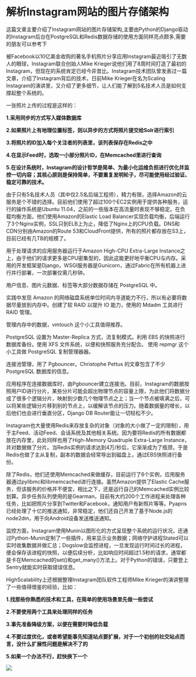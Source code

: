 # 解析Instagram网站的图片存储架构

这篇文章主要介绍了Instagram网站的图片存储架构,主要由Python的Django驱动的Instagram后台在PostgreSQL和Redis数据存储的使用方面同样亮点颇多,需要的朋友可以参考下

被Facebook以10亿美金收购的著名手机照片分享应用Instagram最近吸引了无数人的眼球，Instagram联合创始人Mike Krieger说他们用了8周时间打造了最初的Instagram，但现在的系统肯定已经今非昔比。Instagram技术团队曾发表过一篇文章，介绍了Instagram背后的技术，日前Mike Krieger在名为Scaling Instagram的演讲里，又介绍了更多细节，让人们能了解到5名技术人员是如何支撑起整个系统的。

一张照片上传的过程是这样的：

**1.采用同步的方式写入媒体数据库**

**2.如果照片上有地理位置标签，则以异步的方式将照片提交给Solr进行索引**

**3.将照片的ID加入每个关注者的列表里，该列表保存在Redis之中**

**4.在显示Feed时，选取一小部分照片ID，在Memcached里进行查询**

**5.在设计系统时，Instagram的设计哲学是简单、为最小化运维负担进行优化并监控一切内容；其核心原则是保持简单，不要重复发明轮子，尽可能使用经过验证、稳定可靠的技术。**

由于只有5名技术人员（其中仅2.5名后端工程师），精力有限，选择Amazon的云服务是个不错的选择。目前他们使用了超过100个EC2实例用于提供各种服务，运行的操作系统是Ubuntu 11.04，之前的一些版本在高流量时表现不够稳定。在负载均衡方面，他们使用Amazon的Elastic Load Balancer实现负载均衡，后端运行了3个Nginx实例，SSL只到ELB上为止，降低了Nginx上的CPU负载。DNS和CDN分别由Amazon的Route 53和CloudFront提供，所有的照片都存放在S3上，目前已经有几TB的规模了。

用于处理请求的应用服务器运行于Amazon High-CPU Extra-Large Instance之上，由于他们的请求更多是CPU密集型的，因此这能更好地平衡CPU与内存。采用的开发框架是Django，WSGI服务器是Gunicorn，通过Fabric在所有机器上进行并行部署，一次部署仅需几秒钟。

用户信息、图片元数据、标签等大部分数据存储在 PostgreSQL 中。 

实践中发现 Amazon 的网络磁盘系统单位时间内寻道能力不行，所以有必要将数据尽量放到内存中。创建了软 RAID 以提升 IO 能力，使用的 Mdadm 工具进行 RAID 管理。

管理内存中的数据，vmtouch 这个小工具值得推荐。

PostgreSQL 设置为 Master-Replica 方式，流复制模式。利用 EBS 的快照进行数据库备份。使用 XFS 文件系统，以便和快照服务充分配合。 使用 repmgr 这个小工具做 PostgreSQL 复制管理器器。

连接池管理，用了 Pgbouncer。Christophe Pettus 的文章包含了不少 PostgreSQL 数据库的信息。

应用程序在连接数据库时，由Pgbouncer建立连接池。目前，Instagram的数据按照用户ID进行分片，某些分片可能会超出物理节点的容量上限，为此他们将数据分成了很多个逻辑分片，映射到少数几个物理节点之上；当一个节点被填满之后，可以将某些逻辑分片移到别的节点上，以缓解该节点的压力。随着数据量的增长，以后他们也会进行垂直分区，Django DB Router能让一切轻松不少。

Instagram也大量使用Redis来存放复杂的对象（对象的大小做了一定的限制），用于主Feed、活动Feed、会话系统及其他相关系统。因为要将Redis的所有数据都放在内存里，此处同样也用了High-Memory Quadruple Extra-Large Instance，并对数据做了分片。当Redis实例的请求达到4万/秒后，它渐渐成为了瓶颈，于是Redis也做了主从复制，副本的数据会经常导出到磁盘上，通过EBS快照进行备份。

除了Redis，他们还使用Memcached来做缓存，目前运行了6个实例，应用服务器通过pylibmc和libmemcached进行连接。虽然Amazon提供了Elastic Cache服务，但该服务的价格并不便宜，相比之下，还是运行自己的Memcached实例比较划算。异步任务队列使用的是Gearman，目前有大约200个工作进程来处理各种任务，比如把照片分享到Twitter和Facebook，通知用户有新照片等等。Pyapns已经处理了十亿的推送通知，非常稳定，他们还自己开发了基于Node.js的node2dm，用于向Android设备发送推送通知。

监控方面，Instagram使用Munin以图形化的方式呈现整个系统的运行状况，还通过Python-Munin定制了一些插件，用来显示业务数据；网络守护进程Stated可以实时收集数据并做汇总；Dogslow会监控进程，一旦发现运行时间过长的进程，便会保存该进程的快照，以便后续分析，比如响应时间超过1.5秒的请求，通常都是卡在Memcached的set()和get_many()方法上。对于Python的错误，只要登上Sentry就能实时获取错误信息。

HighScalability上还根据整理Instagram团队软件工程师Mike Krieger的演讲整理了一些值得借鉴的经验，比如：

**1.找那些你熟悉的技术和工具，在简单的使用场景里先做一些尝试**

**2.不要使用两个工具来处理同样的任务**

**3.事先准备降级方案，以便在需要时降低负载**

**4.不要过度优化，或者希望能事先知道站点要扩展，对于一个初创的社交站点而言，没什么扩展性问题是解决不了的**

**5.如果一个办法不行，赶快换下一个**


![](https://i.loli.net/2018/10/30/5bd8267c989ab.jpg)
